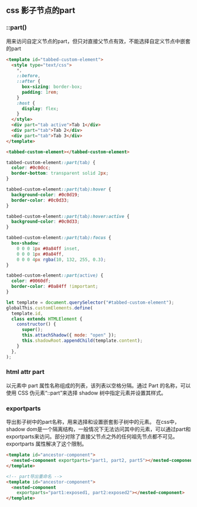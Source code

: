 ## css 影子节点的part

### ::part()
用来访问自定义节点的part，但只对直接父节点有效，不能选择自定义节点中嵌套的part
```html
<template id="tabbed-custom-element">
  <style type="text/css">
    *,
    ::before,
    ::after {
      box-sizing: border-box;
      padding: 1rem;
    }
    :host {
      display: flex;
    }
  </style>
  <div part="tab active">Tab 1</div>
  <div part="tab">Tab 2</div>
  <div part="tab">Tab 3</div>
</template>

<tabbed-custom-element></tabbed-custom-element>
```
```css
tabbed-custom-element::part(tab) {
  color: #0c0dcc;
  border-bottom: transparent solid 2px;
}

tabbed-custom-element::part(tab):hover {
  background-color: #0c0d19;
  border-color: #0c0d33;
}

tabbed-custom-element::part(tab):hover:active {
  background-color: #0c0d33;
}

tabbed-custom-element::part(tab):focus {
  box-shadow:
    0 0 0 1px #0a84ff inset,
    0 0 0 1px #0a84ff,
    0 0 0 4px rgba(10, 132, 255, 0.3);
}

tabbed-custom-element::part(active) {
  color: #0060df;
  border-color: #0a84ff !important;
}

```

```javascript
let template = document.querySelector("#tabbed-custom-element");
globalThis.customElements.define(
  template.id,
  class extends HTMLElement {
    constructor() {
      super();
      this.attachShadow({ mode: "open" });
      this.shadowRoot.appendChild(template.content);
    }
  },
);

```

### html attr part
以元素中 part 属性名称组成的列表，该列表以空格分隔。通过 Part 的名称，可以使用 CSS 伪元素“::part”来选择 shadow 树中指定元素并设置其样式。

### exportparts
导出影子树中的part名称，用来选择和设置嵌套影子树中的元素。
在css中，shadow dom是一个隔离结构，一般情况下无法访问其中的元素，可以通过part和exportparts来访问。部分对除了直接父节点之外的任何祖先节点都不可见。 exportparts 属性解决了这个限制。

```html
<template id="ancestor-component">
  <nested-component exportparts="part1, part2, part5"></nested-component>
</template>
```
```html
<!-- part导出重命名 -->
<template id="ancestor-component">
  <nested-component
    exportparts="part1:exposed1, part2:exposed2"></nested-component>
</template>

```
